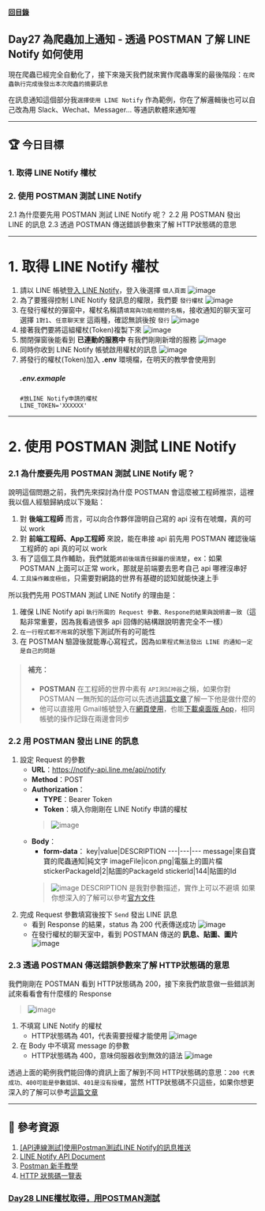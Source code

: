 #### [回目錄](../README.md)
## Day27 為爬蟲加上通知 - 透過 POSTMAN 了解 LINE Notify 如何使用

現在爬蟲已經完全自動化了，接下來幾天我們就來實作爬蟲專案的最後階段：`在爬蟲執行完成後發出本次爬蟲的摘要訊息`

在訊息通知這個部分我`選擇使用 LINE Notify` 作為範例，你在了解邏輯後也可以自己改為用 Slack、Wechat、Messager... 等通訊軟體來通知喔

----

🏆 今日目標
----
### 1. 取得 LINE Notify 權杖
### 2. 使用 POSTMAN 測試 LINE Notify
2.1 為什麼要先用 POSTMAN 測試 LINE Notify 呢？
2.2 用 POSTMAN 發出 LINE 的訊息
2.3 透過 POSTMAN 傳送錯誤參數來了解 HTTP狀態碼的意思

----

# 1. 取得 LINE Notify 權杖
1. 請以 LINE 帳號[登入 LINE Notify](https://notify-bot.line.me/zh_TW/)，登入後選擇 `個人頁面`
    ![image](./article_img/LINENotifyLogin.png)
2. 為了要獲得控制 LINE Notify 發訊息的權限，我們要 `發行權杖`
    ![image](./article_img/LINENotifyNew.png)
3. 在發行權杖的彈窗中，權杖名稱請`填寫與功能相關的名稱`，接收通知的聊天室可選擇 `1對1`、`任意聊天室` 這兩種，確認無誤後按 `發行`
    ![image](./article_img/LINENotifyGroup.png)
4. 接著我們要將這組權杖(Token)複製下來
    ![image](./article_img/LINENotifyToken.png)
5. 關閉彈窗後能看到 **已連動的服務中** 有我們剛剛新增的服務
    ![image](./article_img/LINENotifyAdded.png)
6. 同時你收到 LINE Notify 帳號啟用權杖的訊息
    ![image](./article_img/LINENotifyMsg.png)
7. 將發行的權杖(Token)加入 **.env** 環境檔，在明天的教學會使用到
    ##### .env.exmaple
    ```
    #放LINE Notify申請的權杖
    LINE_TOKEN='XXXXXX'
    ```    

----

# 2. 使用 POSTMAN 測試 LINE Notify
### 2.1 為什麼要先用 POSTMAN 測試 LINE Notify 呢？
說明這個問題之前，我們先來探討為什麼 POSTMAN 會這麼被工程師推崇，這裡我以個人經驗歸納成以下幾點：
1. 對 **後端工程師** 而言，可以向合作夥伴證明自己寫的 api 沒有在唬爛，真的可以 work
2. 對 **前端工程師、App工程師** 來說，能在串接 api 前先用 POSTMAN 確認後端工程師的 api 真的可以 work
3. 有了這個工具作輔助，我們就能`將前後端責任歸屬的很清楚`，ex：如果 POSTMAN 上面可以正常 work，那就是前端要去思考自己 api 哪裡沒串好
4. `工具操作難度極低`，只需要對網路的世界有基礎的認知就能快速上手

所以我們先用 POSTMAN 測試 LINE Notify 的理由是：
1. 確保 LINE Notify api `執行所需的 Request 參數、Respone的結果與說明書一致`（這點非常重要，因為我看過很多 api 回傳的結構跟說明書完全不一樣）
2. `在一行程式都不用寫`的狀態下測試所有的可能性
3. 在 POSTMAN 驗證後就能專心寫程式，因為`如果程式無法發出 LINE 的通知一定是自己的問題`

> #### 補充：
>* **POSTMAN** 在工程師的世界中素有 `API測試神器`之稱，如果你對 POSTMAN 一無所知的話你可以先透過[這篇文章](https://tw.alphacamp.co/blog/postman-api-tutorial-for-beginners)了解一下他是做什麼的
>* 他可以直接用 Gmail帳號登入在[網頁使用](https://www.postman.com/)，也能[下載桌面版 App](https://www.postman.com/downloads/)，相同帳號的操作記錄在兩邊會同步

### 2.2 用 POSTMAN 發出 LINE 的訊息
1. 設定 Request 的參數
    * **URL**：https://notify-api.line.me/api/notify
    * **Method**：POST
    * **Authorization**： 
        * **TYPE**：Bearer Token
        * **Token**：填入你剛剛在 LINE Notify 申請的權杖
        > ![image](./article_img/POSTMANAuthorization.png)
    * **Body**：
        * **form-data**：
            key|value|DESCRIPTION
            ---|---|---
            message|來自寶寶的爬蟲通知|純文字
            imageFile|icon.png|電腦上的圖片檔
            stickerPackageId|2|貼圖的PackageId
            stickerId|144|貼圖的Id
        > ![image](./article_img/POSTMANBody.png)
        DESCRIPTION 是我對參數描述，實作上可以不避填
        如果你想深入的了解可以參考[官方文件](https://notify-bot.line.me/doc/en/)
2. 完成 Request 參數填寫後按下 `Send` 發出 LINE 訊息
    * 看到 Response 的結果，status 為 200 代表傳送成功
        ![image](./article_img/POSTMANResponse.png)
    * 在發行權杖的聊天室中，看到 POSTMAN 傳送的 **訊息、貼圖、圖片**
        ![image](./article_img/POSTMANMsg.png)


### 2.3 透過 POSTMAN 傳送錯誤參數來了解 HTTP狀態碼的意思
我們剛剛在 POSTMAN 看到 HTTP狀態碼為 200，接下來我們故意做一些錯誤測試來看看會有什麼樣的 Response
>![image](./article_img/POSTMANResponse200.png)
1. 不填寫 LINE Notify 的權杖
    * HTTP狀態碼為 401，代表需要授權才能使用
    ![image](./article_img/POSTMANNotoken.png)
2. 在 Body 中不填寫 message 的參數
    * HTTP狀態碼為 400，意味伺服器收到無效的語法
    ![image](./article_img/POSTMANNoMsg.png)

透過上面的範例我們能回傳的資訊上面了解到不同 HTTP狀態碼的意思：`200 代表成功、400可能是參數錯誤、401是沒有授權`，當然 HTTP狀態碼不只這些，如果你想更深入的了解可以參考[這篇文章](https://blog.poychang.net/http-status-code/)

----

📖 參考資源
----
1. [[API連線測試]使用Postman測試LINE Notify的訊息推送](https://dotblogs.com.tw/TingI/2019/02/12/182723)
2. [LINE Notify API Document](https://notify-bot.line.me/doc/en/)
3. [Postman 新手教學](https://tw.alphacamp.co/blog/postman-api-tutorial-for-beginners)
4. [HTTP 狀態碼一覽表](https://blog.poychang.net/http-status-code/)

### [Day28 LINE權杖取得，用POSTMAN測試](/day26/README.md)